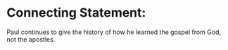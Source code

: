 # Connecting Statement:

Paul continues to give the history of how he learned the gospel from God, not the apostles.